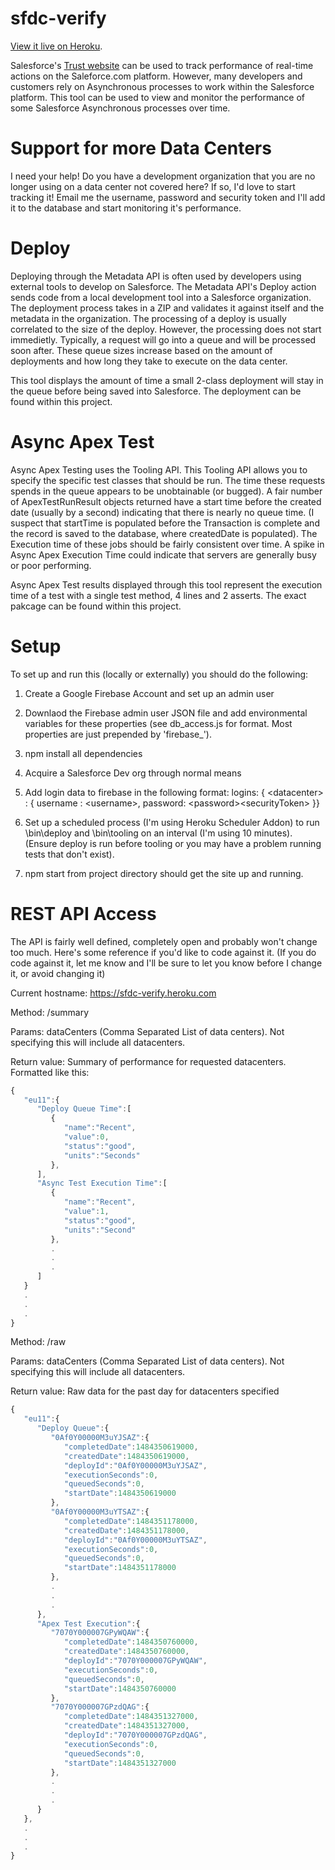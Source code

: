 # sfdc-verify

[View it live on Heroku](https://sfdc-verify.heroku.com).

Salesforce's [Trust website](https://trust.salesforce.com/en/) can be used to track performance of real-time actions on the Saleforce.com platform. However, many developers and customers rely on Asynchronous processes to work within the Salesforce platform. This tool can be used to view and monitor the performance of some Salesforce Asynchronous processes over time. 

# Support for more Data Centers

I need your help! Do you have a development organization that you are no longer using on a data center not covered here? If so, I'd love to start tracking it! Email me the username, password and security token and I'll add it to the database and start monitoring it's performance.

# Deploy

Deploying through the Metadata API is often used by developers using external tools to develop on Salesforce. The Metadata API's Deploy action sends code from a local development tool into a Salesforce organization. The deployment process takes in a ZIP and validates it against itself and the metadata in the organization. The processing of a deploy is usually correlated to the size of the deploy. However, the processing does not start immedietly. Typically, a request will go into a queue and will be processed soon after. These queue sizes increase based on the amount of deployments and how long they take to execute on the data center. 

This tool displays the amount of time a small 2-class deployment will stay in the queue before being saved into Salesforce. The deployment can be found within this project. 

# Async Apex Test

Async Apex Testing uses the Tooling API. This Tooling API allows you to specify the specific test classes that should be run. The time these requests spends in the queue appears to be unobtainable (or bugged). A fair number of ApexTestRunResult objects returned have a start time before the created date (usually by a second) indicating that there is nearly no queue time. (I suspect that startTime is populated before the Transaction is complete and the record is saved to the database, where createdDate is populated). The Execution time of these jobs should be fairly consistent over time. A spike in Async Apex Execution Time could indicate that servers are generally busy or poor performing. 

Async Apex Test results displayed through this tool represent the execution time of a test with a single test method, 4 lines and 2 asserts. The exact pakcage can be found within this project. 

# Setup

To set up and run this (locally or externally) you should do the following:

1) Create a Google Firebase Account and set up an admin user

2) Downlaod the Firebase admin user JSON file and add environmental variables for these properties (see db_access.js for format. Most properties are just prepended by 'firebase_'). 

3) npm install all dependencies

4) Acquire a Salesforce Dev org through normal means

5) Add login data to firebase in the following format: logins: { \<datacenter> : { username : \<username>, password: \<password>\<securityToken> }} 

6) Set up a scheduled process (I'm using Heroku Scheduler Addon) to run \bin\deploy and \bin\tooling on an interval (I'm using 10 minutes). (Ensure deploy is run before tooling or you may have a problem running tests that don't exist). 

7) npm start from project directory should get the site up and running. 

# REST API Access

The API is fairly well defined, completely open and probably won't change too much. Here's some reference if you'd like to code against it. (If you do code against it, let me know and I'll be sure to let you know before I change it, or avoid changing it)

Current hostname: https://sfdc-verify.heroku.com

Method:  /summary

Params: dataCenters (Comma Separated List of data centers). Not specifying this will include all datacenters. 

Return value: Summary of performance for requested datacenters. Formatted like this:

```javascript
{  
   "eu11":{  
      "Deploy Queue Time":[  
         {  
            "name":"Recent",
            "value":0,
            "status":"good",
            "units":"Seconds"
         },
      ],
      "Async Test Execution Time":[  
         {  
            "name":"Recent",
            "value":1,
            "status":"good",
            "units":"Second"
         },
         .
         .
         .
      ]
   }
   .
   .
   .
}
```

Method:  /raw

Params: dataCenters (Comma Separated List of data centers). Not specifying this will include all datacenters. 

Return value: Raw data for the past day for datacenters specified

```javascript 
{  
   "eu11":{  
      "Deploy Queue":{  
         "0Af0Y00000M3uYJSAZ":{  
            "completedDate":1484350619000,
            "createdDate":1484350619000,
            "deployId":"0Af0Y00000M3uYJSAZ",
            "executionSeconds":0,
            "queuedSeconds":0,
            "startDate":1484350619000
         },
         "0Af0Y00000M3uYTSAZ":{  
            "completedDate":1484351178000,
            "createdDate":1484351178000,
            "deployId":"0Af0Y00000M3uYTSAZ",
            "executionSeconds":0,
            "queuedSeconds":0,
            "startDate":1484351178000
         },
         .
         .
         .
      },
      "Apex Test Execution":{  
         "7070Y000007GPyWQAW":{  
            "completedDate":1484350760000,
            "createdDate":1484350760000,
            "deployId":"7070Y000007GPyWQAW",
            "executionSeconds":0,
            "queuedSeconds":0,
            "startDate":1484350760000
         },
         "7070Y000007GPzdQAG":{  
            "completedDate":1484351327000,
            "createdDate":1484351327000,
            "deployId":"7070Y000007GPzdQAG",
            "executionSeconds":0,
            "queuedSeconds":0,
            "startDate":1484351327000
         },
         .
         .
         .
      }
   },
   .
   .
   .
}

```
